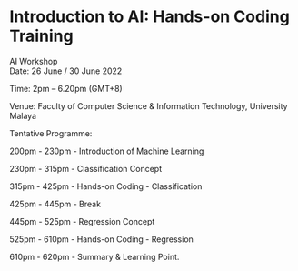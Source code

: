 # Introduction to AI: Hands-on Coding Training

AI Workshop <br />
Date: 26 June / 30 June 2022 

Time: 2pm – 6.20pm (GMT+8) 

Venue: Faculty of Computer Science & Information Technology, University Malaya 




Tentative Programme: 

200pm - 230pm - Introduction of Machine Learning 

230pm - 315pm - Classification Concept 

315pm - 425pm - Hands-on Coding - Classification 

425pm - 445pm - Break 

445pm - 525pm - Regression Concept 

525pm - 610pm - Hands-on Coding - Regression

610pm - 620pm - Summary & Learning Point. 

